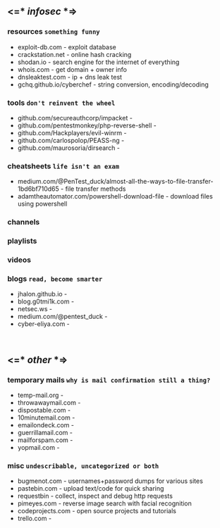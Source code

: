 ## <=* _infosec_ *=>

### resources `something funny`

- exploit-db.com - exploit database
- crackstation.net - online hash cracking
- shodan.io - search engine for the internet of everything 
- whois.com - get domain + owner info
- dnsleaktest.com - ip + dns leak test
- gchq.github.io/cyberchef - string conversion, encoding/decoding


### tools `don't reinvent the wheel`

- github.com/secureauthcorp/impacket - 
- github.com/pentestmonkey/php-reverse-shell - 
- github.com/Hackplayers/evil-winrm - 
- github.com/carlospolop/PEASS-ng - 
- github.com/maurosoria/dirsearch - 


### cheatsheets `life isn't an exam`

- medium.com/@PenTest_duck/almost-all-the-ways-to-file-transfer-1bd6bf710d65 - file transfer methods
- adamtheautomator.com/powershell-download-file - download files using powershell


### channels

### playlists

### videos

### blogs `read, become smarter`

- jhalon.github.io - 
- blog.g0tmi1k.com - 
- netsec.ws - 
- medium.com/@pentest_duck - 
- cyber-eliya.com - 

<br>

## <=* _other_ *=>

### temporary mails `why is mail confirmation still a thing?`

- temp-mail.org -
- throwawaymail.com -
- dispostable.com -
- 10minutemail.com -
- emailondeck.com -
- guerrillamail.com -
- mailforspam.com -
- yopmail.com -


### misc `undescribable, uncategorized or both`

- bugmenot.com - usernames+password dumps for various sites
- pastebin.com - upload text/code for quick sharing
- requestbin - collect, inspect and debug http requests
- pimeyes.com - reverse image search with facial recognition
- codeprojects.com - open source projects and tutorials
- trello.com -

